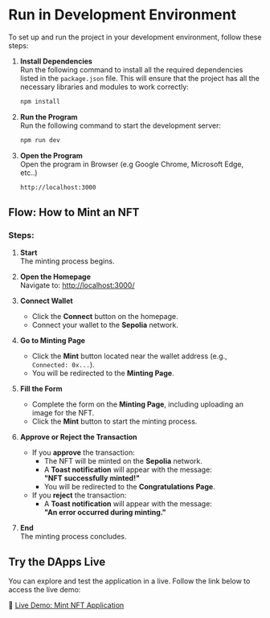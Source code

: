 # Run in Development Environment

To set up and run the project in your development environment, follow these steps:

1. **Install Dependencies**  
   Run the following command to install all the required dependencies listed in the `package.json` file. This will ensure that the project has all the necessary libraries and modules to work correctly:

   ```bash
   npm install
   ```
2. **Run the Program**  
   Run the following command to start the development server:

   ```bash
   npm run dev
   ```
3. **Open the Program**  
   Open the program in Browser (e.g Google Chrome, Microsoft Edge, etc..)
   ```bash
   http://localhost:3000
   ```

## Flow: How to Mint an NFT

### Steps:

1. **Start**  
   The minting process begins.

2. **Open the Homepage**  
   Navigate to: [http://localhost:3000/](http://localhost:3000/)

3. **Connect Wallet**  
   - Click the **Connect** button on the homepage.  
   - Connect your wallet to the **Sepolia** network.

4. **Go to Minting Page**  
   - Click the **Mint** button located near the wallet address (e.g., `Connected: 0x...`).  
   - You will be redirected to the **Minting Page**.

5. **Fill the Form**  
   - Complete the form on the **Minting Page**, including uploading an image for the NFT.  
   - Click the **Mint** button to start the minting process.

6. **Approve or Reject the Transaction**  
   - If you **approve** the transaction:
     - The NFT will be minted on the **Sepolia** network.  
     - A **Toast notification** will appear with the message:  
       **"NFT successfully minted!"**  
     - You will be redirected to the **Congratulations Page**.
   - If you **reject** the transaction:
     - A **Toast notification** will appear with the message:  
       **"An error occurred during minting."**

7. **End**  
   The minting process concludes.


## Try the DApps Live

You can explore and test the application in a live. Follow the link below to access the live demo:

🔗 [Live Demo: Mint NFT Application](https://demo-mint-nft.reyhanadr.com/)


